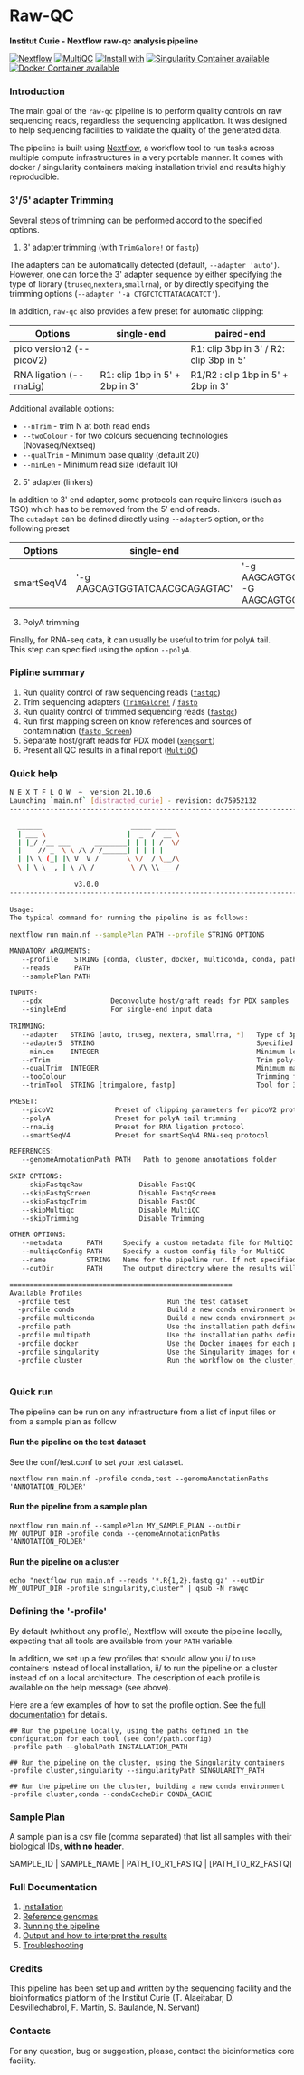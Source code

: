 # Raw-QC 

**Institut Curie - Nextflow raw-qc analysis pipeline**

[![Nextflow](https://img.shields.io/badge/nextflow-%E2%89%A50.32.0-brightgreen.svg)](https://www.nextflow.io/)
[![MultiQC](https://img.shields.io/badge/MultiQC-1.8-blue.svg)](https://multiqc.info/)
[![Install with](https://anaconda.org/anaconda/conda-build/badges/installer/conda.svg)](https://conda.anaconda.org/anaconda)
[![Singularity Container available](https://img.shields.io/badge/singularity-available-7E4C74.svg)](https://singularity.lbl.gov/)
[![Docker Container available](https://img.shields.io/badge/docker-available-003399.svg)](https://www.docker.com/)

### Introduction

The main goal of the `raw-qc` pipeline is to perform quality controls on raw sequencing reads, regardless the sequencing application.
It was designed to help sequencing facilities to validate the quality of the generated data.

The pipeline is built using [Nextflow](https://www.nextflow.io), a workflow tool to run tasks across multiple compute infrastructures in a very portable manner. 
It comes with docker / singularity containers making installation trivial and results highly reproducible.

### 3'/5' adapter Trimming

Several steps of trimming can be performed accord to the specified options.

1. 3' adapter trimming (with `TrimGalore!` or `fastp`)

The adapters can be automatically detected (default, `--adapter 'auto'`).  
However, one can force the 3' adapter sequence by either specifying the type of library (`truseq`,`nextera`,`smallrna`), 
or by directly specifying the trimming options (`--adapter '-a CTGTCTCTTATACACATCT'`).

In addition, `raw-qc` also provides a few preset for automatic clipping:

| Options                   | single-end                     | paired-end                               |
|---------------------------|--------------------------------|------------------------------------------|
| pico version2 (--picoV2)  |                                | R1: clip 3bp in 3' / R2: clip 3bp in 5'  |
| RNA ligation (--rnaLig)   | R1: clip 1bp in 5' + 2bp in 3' | R1/R2 :  clip 1bp in 5' + 2bp in 3'      |

Additional available options:

* `--nTrim` - trim N at both read ends
* `--twoColour` - for two colours sequencing technologies (Novaseq/Nextseq)
* `--qualTrim` - Minimum base quality (default 20)
* `--minLen` - Minimum read size (default 10)

2. 5' adapter (linkers)

In addition to 3' end adapter, some protocols can require linkers (such as TSO) which has to be removed from the 5' end of reads.  
The `cutadapt` can be defined directly using `--adapter5` option, or the following preset

| Options                   | single-end                     | paired-end                                                  |
|---------------------------|--------------------------------|-------------------------------------------------------------|
| smartSeqV4                | '-g AAGCAGTGGTATCAACGCAGAGTAC' | '-g AAGCAGTGGTATCAACGCAGAGTAC -G AAGCAGTGGTATCAACGCAGAGTAC' |


3. PolyA trimming

Finally, for RNA-seq data, it can usually be useful to trim for polyA tail.  
This step can specified using the option `--polyA`.


### Pipline summary

1. Run quality control of raw sequencing reads ([`fastqc`](https://www.bioinformatics.babraham.ac.uk/projects/fastqc/))
2. Trim sequencing adapters ([`TrimGalore!`](https://github.com/FelixKrueger/TrimGalore) / [`fastp`](https://github.com/OpenGene/fastp)
3. Run quality control of trimmed sequencing reads ([`fastqc`](https://www.bioinformatics.babraham.ac.uk/projects/fastqc/))
4. Run first mapping screen on know references and sources of contamination ([`fastq Screen`](https://www.bioinformatics.babraham.ac.uk/projects/fastq_screen/))
5. Separate host/graft reads for PDX model ([`xengsort`](https://gitlab.com/genomeinformatics/xengsort))
6. Present all QC results in a final report ([`MultiQC`](http://multiqc.info/))

### Quick help

```bash
N E X T F L O W  ~  version 21.10.6
Launching `main.nf` [distracted_curie] - revision: dc75952132
------------------------------------------------------------------------

  ______                      _____ _____ 
  | ___ \                    |  _  /  __ \
  | |_/ /__ ___      ________| | | | /  \/
  |    // _  \ \ /\ / /______| | | | |    
  | |\ \ (_| |\ V  V /       \ \/  / \__/\
  \_| \_\__,_| \_/\_/         \_/\_\\____/
			
                v3.0.0
------------------------------------------------------------------------
							   
Usage:
The typical command for running the pipeline is as follows:
									   
nextflow run main.nf --samplePlan PATH --profile STRING OPTIONS

MANDATORY ARGUMENTS:
   --profile    STRING [conda, cluster, docker, multiconda, conda, path, multipath, singularity]  Configuration profile to use. Can use multiple (comma separated).
   --reads      PATH                                                                              Path to input data (must be surrounded with quotes)
   --samplePlan PATH                                                                              Path to sample plan (csv format) with raw reads (if `--reads` is not specified)

INPUTS:
   --pdx                 Deconvolute host/graft reads for PDX samples
   --singleEnd           For single-end input data
	
TRIMMING:
   --adapter   STRING [auto, truseg, nextera, smallrna, *]   Type of 3prime adapter to trim
   --adapter5  STRING                                        Specified cutadapt options for 5prime adapter trimming
   --minLen    INTEGER                                       Minimum length of trimmed sequences
   --nTrim                                                   Trim poly-N sequence at the end of the reads
   --qualTrim  INTEGER                                       Minimum mapping quality for trimming
   --tooColour                                               Trimming for NextSeq/NovaSeq sequencers
   --trimTool  STRING [trimgalore, fastp]                    Tool for 3prime adapter trimming and auto-detection

PRESET:
   --picoV2               Preset of clipping parameters for picoV2 protocol
   --polyA                Preset for polyA tail trimming
   --rnaLig               Preset for RNA ligation protocol
   --smartSeqV4           Preset for smartSeqV4 RNA-seq protocol

REFERENCES:
   --genomeAnnotationPath PATH   Path to genome annotations folder

SKIP OPTIONS:
   --skipFastqcRaw              Disable FastQC
   --skipFastqScreen            Disable FastqScreen
   --skipFastqcTrim             Disable FastQC
   --skipMultiqc                Disable MultiQC
   --skipTrimming               Disable Trimming

OTHER OPTIONS:
   --metadata      PATH     Specify a custom metadata file for MultiQC
   --multiqcConfig PATH     Specify a custom config file for MultiQC
   --name          STRING   Name for the pipeline run. If not specified, Nextflow will automatically generate a random mnemonic
   --outDir        PATH     The output directory where the results will be saved

=======================================================
Available Profiles
  -profile test                        Run the test dataset
  -profile conda                       Build a new conda environment before running the pipeline. Use `--condaCacheDir` to define the conda cache path
  -profile multiconda                  Build a new conda environment per process before running the pipeline. Use `--condaCacheDir` to define the conda cache path
  -profile path                        Use the installation path defined for all tools. Use `--globalPath` to define the insallation path
  -profile multipath                   Use the installation paths defined for each tool. Use `--globalPath` to define the insallation path
  -profile docker                      Use the Docker images for each process
  -profile singularity                 Use the Singularity images for each process. Use `--singularityPath` to define the insallation path
  -profile cluster                     Run the workflow on the cluster, instead of locally
  
```

### Quick run

The pipeline can be run on any infrastructure from a list of input files or from a sample plan as follow

#### Run the pipeline on the test dataset
See the conf/test.conf to set your test dataset.

```
nextflow run main.nf -profile conda,test --genomeAnnotationPaths 'ANNOTATION_FOLDER'

```

#### Run the pipeline from a sample plan

```
nextflow run main.nf --samplePlan MY_SAMPLE_PLAN --outDir MY_OUTPUT_DIR -profile conda --genomeAnnotationPaths 'ANNOTATION_FOLDER'

```

#### Run the pipeline on a cluster

```
echo "nextflow run main.nf --reads '*.R{1,2}.fastq.gz' --outDir MY_OUTPUT_DIR -profile singularity,cluster" | qsub -N rawqc

```

### Defining the '-profile'

By default (whithout any profile), Nextflow will excute the pipeline locally, expecting that all tools are available from your `PATH` variable.

In addition, we set up a few profiles that should allow you i/ to use containers instead of local installation, ii/ to run the pipeline on a cluster instead of on a local architecture.
The description of each profile is available on the help message (see above).

Here are a few examples of how to set the profile option. See the [full documentation](docs/profiles.md) for details.

```
## Run the pipeline locally, using the paths defined in the configuration for each tool (see conf/path.config)
-profile path --globalPath INSTALLATION_PATH 

## Run the pipeline on the cluster, using the Singularity containers
-profile cluster,singularity --singularityPath SINGULARITY_PATH 

## Run the pipeline on the cluster, building a new conda environment
-profile cluster,conda --condaCacheDir CONDA_CACHE 
```

### Sample Plan

A sample plan is a csv file (comma separated) that list all samples with their biological IDs, **with no header**.


SAMPLE_ID | SAMPLE_NAME | PATH_TO_R1_FASTQ | [PATH_TO_R2_FASTQ]

### Full Documentation

1. [Installation](docs/installation.md)
2. [Reference genomes](docs/referenceGenomes.md)
3. [Running the pipeline](docs/usage.md)
4. [Output and how to interpret the results](docs/output.md)
5. [Troubleshooting](docs/troubleshooting.md)

### Credits

This pipeline has been set up and written by the sequencing facility and the bioinformatics platform of the Institut Curie (T. Alaeitabar, D. Desvillechabrol, F. Martin, S. Baulande, N. Servant)

### Contacts

For any question, bug or suggestion, please, contact the bioinformatics core facility.


